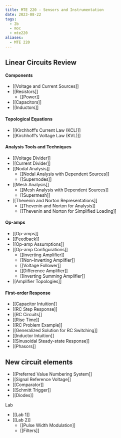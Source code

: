 ```yaml
---
title: MTE 220 - Sensors and Instrumentation
date: 2023-08-22
tags:
  - 2b
  - moc
  - mte220
aliases:
  - MTE 220
---
```

## Linear Circuits Review
#### Components
- [[Voltage and Current Sources]]
- [[Resistors]]
	- [[Power]]
- [[Capacitors]]
- [[Inductors]]
#### Topological Equations
- [[Kirchhoff’s Current Law (KCL)]]
- [[Kirchhoff’s Voltage Law (KVL)]]
#### Analysis Tools and Techniques
- [[Voltage Divider]]
- [[Current Divider]]
- [[Nodal Analysis]]
	- [[Nodal Analysis with Dependent Sources]]
	- [[Supernodes]]
- [[Mesh Analysis]]
	- [[Mesh Analysis with Dependent Sources]]
	- [[Supermesh]]
- [[Thevenin and Norton Representations]]
	- [[Thevenin and Norton for Analysis]]
	- [[Thevenin and Norton for Simplified Loading]]
#### Op-amps
- [[Op-amps]]
- [[Feedback]]
- [[Op-amp Assumptions]]
- [[Op-amp Configurations]]
	- [[Inverting Amplifier]]
	- [[Non-Inverting Amplifier]]
	- [[Voltage Follower]]
	- [[Difference Amplifier]]
	- [[Inverting Summing Amplifier]]
- [[Amplifier Topologies]]
#### First-order Response
- [[Capacitor Intuition]]
- [[RC Step Response]]
- [[RC Circuits]]
- [[Rise Time]]
- [[RC Problem Example]]
- [[Generalized Solution for RC Switching]]
- [[Inductor Intuition]]
- [[Sinusoidal Steady-state Response]]
- [[Phasors]]

## New circuit elements
- [[Preferred Value Numbering System]]
- [[Signal Reference Voltage]]
- [[Comparator]]
- [[Schmitt Trigger]]
- [[Diodes]]

Lab
- [[Lab 1]]
- [[Lab 2]]
	- [[Pulse Width Modulation]]
	- [[Filters]]